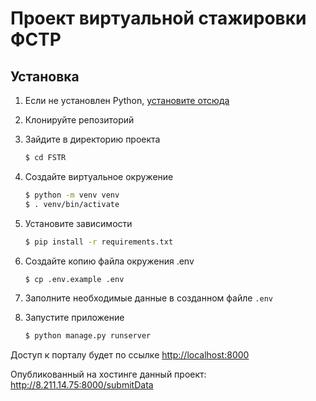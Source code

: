 # Проект виртуальной стажировки ФСТР 
 
## Установка


1. Если не установлен Python, [установите отсюда](https://www.python.org/downloads/)

2. Клонируйте репозиторий

3. Зайдите  в директорию проекта

   ```bash
   $ cd FSTR
   ```

4. Создайте виртуальное окружение

   ```bash
   $ python -m venv venv
   $ . venv/bin/activate
   ```

5. Установите зависимости

   ```bash
   $ pip install -r requirements.txt
   ```

6. Создайте копию файла окружения .env

   ```bash
   $ cp .env.example .env
   ```

7. Заполните необходимые данные в созданном файле `.env`

8. Запустите приложение

   ```bash
   $ python manage.py runserver 
   ```

Доступ к порталу будет по ссылке [http://localhost:8000](http://localhost:8000)

Опубликованный на хостинге данный проект: http://8.211.14.75:8000/submitData
